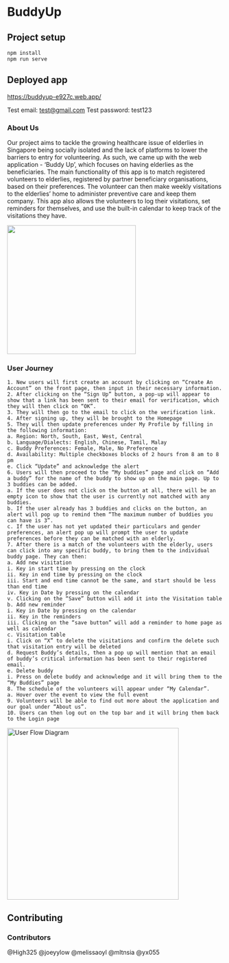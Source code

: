 # BuddyUp

## Project setup
```
npm install
npm run serve
```
## Deployed app
https://buddyup-e927c.web.app/

Test email: test@gmail.com
Test password: test123

### About Us
Our project aims to tackle the growing healthcare issue of elderlies in Singapore being socially isolated and the lack of platforms to lower the barriers to entry for volunteering. As such, we came up with the web application - ‘Buddy Up’, which focuses on having elderlies as the beneficiaries. The main functionality of this app is to match registered volunteers to elderlies, registered by partner beneficiary organisations, based on their preferences. The volunteer can then make weekly visitations to the elderlies’ home to administer preventive care and keep them company. This app also allows the volunteers to log their visitations, set reminders for themselves, and use the built-in calendar to keep track of the visitations they have. 

<img src=https://github.com/yx0555/BuddyUp/blob/810617c2ea0f36c3914320a5328212ae7517bb69/src/assets/BuddyUpLogo.png width=300>

### User Journey
```
1. New users will first create an account by clicking on “Create An Account” on the front page, then input in their necessary information.
2. After clicking on the “Sign Up” button, a pop-up will appear to show that a link has been sent to their email for verification, which they will then click on “OK”.
3. They will then go to the email to click on the verification link.
4. After signing up, they will be brought to the Homepage
5. They will then update preferences under My Profile by filling in the following information:
a. Region: North, South, East, West, Central 
b. Language/Dialects: English, Chinese, Tamil, Malay 
c. Buddy Preferences: Female, Male, No Preference  
d. Availability: Multiple checkboxes blocks of 2 hours from 8 am to 8 pm 
e. Click “Update” and acknowledge the alert  
6. Users will then proceed to the “My buddies” page and click on “Add a buddy” for the name of the buddy to show up on the main page. Up to 3 buddies can be added. 
a. If the user does not click on the button at all, there will be an empty icon to show that the user is currently not matched with any buddies.  
b. If the user already has 3 buddies and clicks on the button, an alert will pop up to remind them “The maximum number of buddies you can have is 3”.  
c. If the user has not yet updated their particulars and gender preferences, an alert pop up will prompt the user to update preferences before they can be matched with an elderly.  
7. After there is a match of the volunteers with the elderly, users can click into any specific buddy, to bring them to the individual buddy page. They can then:
a. Add new visitation  
i. Key in start time by pressing on the clock  
ii. Key in end time by pressing on the clock  
iii. Start and end time cannot be the same, and start should be less than end time
iv. Key in Date by pressing on the calendar 
v. Clicking on the “Save” button will add it into the Visitation table
b. Add new reminder
i. Key in Date by pressing on the calendar
ii. Key in the reminders
iii. Clicking on the “save button” will add a reminder to home page as well as calendar
c. Visitation table 
i. Click on “X” to delete the visitations and confirm the delete such that visitation entry will be deleted
d. Request Buddy’s details, then a pop up will mention that an email of buddy’s critical information has been sent to their registered email.
e. Delete buddy
i. Press on delete buddy and acknowledge and it will bring them to the “My Buddies” page
8. The schedule of the volunteers will appear under “My Calendar”.
a. Hover over the event to view the full event
9. Volunteers will be able to find out more about the application and our goal under “About us”.
10. Users can then log out on the top bar and it will bring them back to the Login page
```
<img src="https://github.com/yx0555/BuddyUp/blob/bf1bdaea6d78fb26cc20343ae50017643c271383/src/assets/userflowdiagram.png" width=400 title="User Flow Diagram">


## Contributing
### Contributors
@High325 @joeyylow @melissaoyl @mltnsia @yx055

